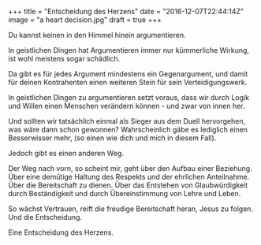 +++
title = "Entscheidung des Herzens"
date = "2016-12-07T22:44:14Z"
image = "a heart decision.jpg"
draft = true
+++

Du kannst keinen in den Himmel hinein argumentieren.

In geistlichen Dingen hat  Argumentieren immer nur kümmerliche Wirkung, ist wohl meistens sogar schädlich.

Da gibt es für jedes Argument mindestens ein Gegenargument, und damit für deinen Kontrahenten einen weiteren Stein für sein Verteidigungswerk.

In geistlichen Dingen zu argumentieren setzt voraus, dass wir durch Logik und Willen einen Menschen verändern können - und zwar von innen her. 

Und sollten wir tatsächlich einmal als Sieger aus dem Duell hervorgehen, was wäre dann schon gewonnen? Wahrscheinlich gäbe es lediglich einen Besserwisser mehr, (so einen wie dich und mich in diesem Fall).

Jedoch gibt es einen anderen Weg.

Der Weg nach vorn, so scheint mir, geht über den Aufbau einer Beziehung. Über eine demütige Haltung des Respekts und der ehrlichen Anteilnahme. Über die Bereitschaft zu dienen. Über das Entstehen von Glaubwürdigkeit durch Beständigkeit und durch Übereinstimmung von Lehre und Leben. 

So wächst Vertrauen, reift die freudige Bereitschaft heran, Jesus zu folgen. Und die Entscheidung.

Eine Entscheidung des Herzens. 